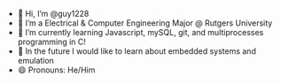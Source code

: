 - 👋 Hi, I’m @guy1228
- 👀 I’m a Electrical & Computer Engineering Major @ Rutgers University
- 🌱 I’m currently learning Javascript, mySQL, git, and multiprocesses programming in C!
- 🚀 In the future I would like to learn about embedded systems and emulation
- 😄 Pronouns: He/Him


<!---
guy1228/guy1228 is a ✨ special ✨ repository because its `README.md` (this file) appears on your GitHub profile.
You can click the Preview link to take a look at your changes.
--->
